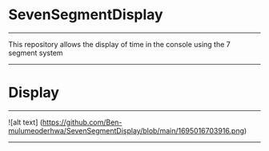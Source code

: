 # SevenSegmentDisplay
***
This repository allows the display of time in the console using the 7 segment system
***
# Display
***
 ![alt text] (https://github.com/Ben-mulumeoderhwa/SevenSegmentDisplay/blob/main/1695016703916.png)
***
